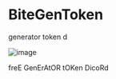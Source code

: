 # BiteGenToken
generator token d


![image](https://user-images.githubusercontent.com/113308968/189732617-b1db7e2c-dfbf-4f4e-8572-8c9045f1477a.png)


freE GenErAtOR tOKen DicoRd
